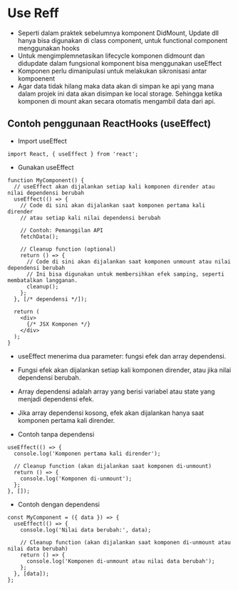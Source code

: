 # Use Reff
- Seperti dalam praktek sebelumnya komponent DidMount, Update dll hanya bisa digunakan di class component, untuk functional component menggunakan hooks
- Untuk mengimplemnetasikan lifecycle komponen didmount dan didupdate dalam fungsional komponent bisa menggunakan useEffect
- Komponen perlu dimanipulasi untuk melakukan sikronisasi antar kompoenent
- Agar data tidak hilang maka data akan di simpan ke api yang mana dalam projek ini data akan disimpan ke local storage. Sehingga ketika komponen di mount akan secara otomatis mengambil data dari api.

## Contoh penggunaan ReactHooks (useEffect)
- Import useEffect
```
import React, { useEffect } from 'react';
```
- Gunakan useEffect
```
function MyComponent() {
  // useEffect akan dijalankan setiap kali komponen dirender atau nilai dependensi berubah
  useEffect(() => {
    // Code di sini akan dijalankan saat komponen pertama kali dirender
    // atau setiap kali nilai dependensi berubah

    // Contoh: Pemanggilan API
    fetchData();

    // Cleanup function (optional)
    return () => {
      // Code di sini akan dijalankan saat komponen unmount atau nilai dependensi berubah
      // Ini bisa digunakan untuk membersihkan efek samping, seperti membatalkan langganan.
      cleanup();
    };
  }, [/* dependensi */]);

  return (
    <div>
      {/* JSX Komponen */}
    </div>
  );
}

```
- useEffect menerima dua parameter: fungsi efek dan array dependensi.
- Fungsi efek akan dijalankan setiap kali komponen dirender, atau jika nilai dependensi berubah.
- Array dependensi adalah array yang berisi variabel atau state yang menjadi dependensi efek.
- Jika array dependensi kosong, efek akan dijalankan hanya saat komponen pertama kali dirender.

- Contoh tanpa dependensi
```
useEffect(() => {
  console.log('Komponen pertama kali dirender');

  // Cleanup function (akan dijalankan saat komponen di-unmount)
  return () => {
    console.log('Komponen di-unmount');
  };
}, []);

```

- Contoh dengan dependensi
```
const MyComponent = ({ data }) => {
  useEffect(() => {
    console.log('Nilai data berubah:', data);

    // Cleanup function (akan dijalankan saat komponen di-unmount atau nilai data berubah)
    return () => {
      console.log('Komponen di-unmount atau nilai data berubah');
    };
  }, [data]);
};

```